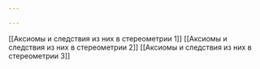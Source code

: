 ```yaml
---

---
```

[[Аксиомы и следствия из них в стереометрии 1]]
[[Аксиомы и следствия из них в стереометрии 2]]
[[Аксиомы и следствия из них в стереометрии 3]]